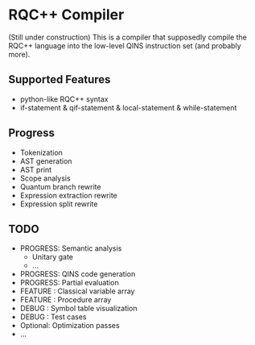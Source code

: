 # RQC++ Compiler
(Still under construction)
This is a compiler that supposedly compile the RQC++ language into the low-level QINS instruction set (and probably more). 

## Supported Features
* python-like RQC++ syntax
* if-statement & qif-statement & local-statement & while-statement

## Progress
* Tokenization
* AST generation
* AST print
* Scope analysis
* Quantum branch rewrite
* Expression extraction rewrite
* Expression split rewrite

## TODO
* PROGRESS: Semantic analysis
  * Unitary gate
  * ...
* PROGRESS: QINS code generation
* PROGRESS: Partial evaluation
* FEATURE : Classical variable array
* FEATURE : Procedure array
* DEBUG   : Symbol table visualization
* DEBUG   : Test cases
* Optional: Optimization passes
* ...